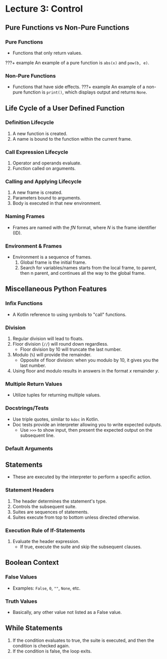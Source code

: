 # Lecture 3: Control

## Pure Functions vs Non-Pure Functions

### Pure Functions
- Functions that only return values.

???+ example
    An example of a pure function is `abs(x)` and `pow(b, e)`.


### Non-Pure Functions
- Functions that have side effects.
???+ example
    An example of a non-pure function is `print()`, which displays output and returns `None`.

## Life Cycle of a User Defined Function

### Definition Lifecycle
1. A new function is created.
2. A name is bound to the function within the current frame.

### Call Expression Lifecycle
1. Operator and operands evaluate.
2. Function called on arguments.

### Calling and Applying Lifecycle
1. A new frame is created.
2. Parameters bound to arguments.
3. Body is executed in that new environment.

### Naming Frames
- Frames are named with the $fN$ format, where $N$ is the frame identifier (ID).

### Environment & Frames
- Environment is a sequence of frames.
    1. Global frame is the initial frame.
    2. Search for variables/names starts from the local frame, to parent, then n parent, and continues all the way to the global frame.

## Miscellaneous Python Features

### Infix Functions
- A Kotlin reference to using symbols to "call" functions.

### Division
1. Regular division will lead to floats.
2. Floor division (`//`) will round down regardless.
    - Floor division by 10 will truncate the last number.
3. Modulo (`%`) will provide the remainder.
    - Opposite of floor division: when you modulo by 10, it gives you the last number.
4. Using floor and modulo results in answers in the format *x* remainder *y*.

### Multiple Return Values
- Utilize tuples for returning multiple values.

### Docstrings/Tests
- Use triple quotes, similar to `kdoc` in Kotlin.
- Doc tests provide an interpreter allowing you to write expected outputs.
    - Use `>>>` to show input, then present the expected output on the subsequent line.

### Default Arguments

## Statements
- These are executed by the interpreter to perform a specific action.

### Statement Headers
1. The header determines the statement's type.
2. Controls the subsequent suite.
3. Suites are sequences of statements.
4. Suites execute from top to bottom unless directed otherwise.

### Execution Rule of If-Statements
1. Evaluate the header expression.
    - If true, execute the suite and skip the subsequent clauses.

## Boolean Context
### False Values
- Examples: `False`, `0`, `""`, `None`, etc.

### Truth Values
- Basically, any other value not listed as a False value.

## While Statements
1. If the condition evaluates to true, the suite is executed, and then the condition is checked again.
2. If the condition is false, the loop exits.

